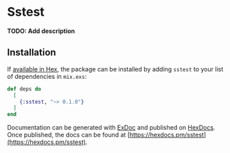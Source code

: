 # Sstest

**TODO: Add description**

## Installation

If [available in Hex](https://hex.pm/docs/publish), the package can be installed
by adding `sstest` to your list of dependencies in `mix.exs`:

```elixir
def deps do
  [
    {:sstest, "~> 0.1.0"}
  ]
end
```

Documentation can be generated with [ExDoc](https://github.com/elixir-lang/ex_doc)
and published on [HexDocs](https://hexdocs.pm). Once published, the docs can
be found at [https://hexdocs.pm/sstest](https://hexdocs.pm/sstest).

